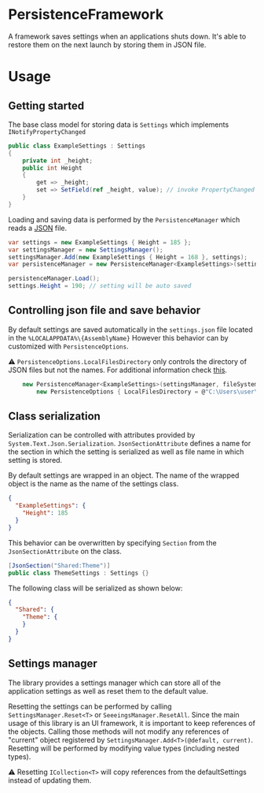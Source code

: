 # PersistenceFramework

A framework saves settings when an applications shuts down.
It's able to restore them on the next launch by storing them in JSON file.

# Usage

## Getting started

The base class model for storing data is ```Settings``` which implements ```INotifyPropertyChanged```

```csharp
public class ExampleSettings : Settings
{
    private int _height;
    public int Height
    {
        get => _height;
        set => SetField(ref _height, value); // invoke PropertyChanged
    }
}
```

Loading and saving data is performed by the ```PersistenceManager``` which reads
a [JSON](#controlling-json-file-and-save-behavior) file.

```csharp
var settings = new ExampleSettings { Height = 185 };
var settingsManager = new SettingsManager();
settingsManager.Add(new ExampleSettings { Height = 168 }, settings);
var persistenceManager = new PersistenceManager<ExampleSettings>(settingsManager, new FileSystem());

persistenceManager.Load();
settings.Height = 190; // setting will be auto saved
```

## Controlling json file and save behavior

By default settings are saved automatically in the ```settings.json``` file located in the
```%LOCALAPPDATA%\{AssemblyName}```
However this behavior can by customized with ```PersistenceOptions```.

⚠️ ```PersistenceOptions.LocalFilesDirectory``` only controls the directory of JSON files but not the names.
For additional information check [this](#Class-serialization).

```csharp
    new PersistenceManager<ExampleSettings>(settingsManager, fileSystem,
        new PersistenceOptions { LocalFilesDirectory = @"C:\Users\user\AppData\Roaming", AutoSave = false });
```

## Class serialization

Serialization can be controlled with attributes provided by ```System.Text.Json.Serialization```.
```JsonSectionAttribute``` defines a name for the section in which the setting is serialized as well as file name in
which setting is stored.

By default settings are wrapped in an object. The name of the wrapped object is the name as the name of the settings
class.

```json
{
  "ExampleSettings": {
    "Height": 185
  }
}
```

This behavior can be overwritten by specifying ```Section``` from the ```JsonSectionAttribute``` on the class.

```csharp
[JsonSection("Shared:Theme")]
public class ThemeSettings : Settings {}
```

The following class will be serialized as shown below:

```json
{
  "Shared": {
    "Theme": {
    }
  }
}
```

## Settings manager

The library provides a settings manager which can store all of the application settings
as well as reset them to the default value.

Resetting the settings can be performed by calling ```SettingsManager.Reset<T>``` or ```SeeeingsManager.ResetAll```.
Since the main usage of this library is an UI framework, it is important to keep references of the objects.
Calling those methods will not modify any references of "current" object registered by
```SettingsManager.Add<T>(@default, current)```. Resetting will be performed by modifying value types (including nested
types).

⚠️ Resetting ```ICollection<T>``` will copy references from the defaultSettings instead of updating them.